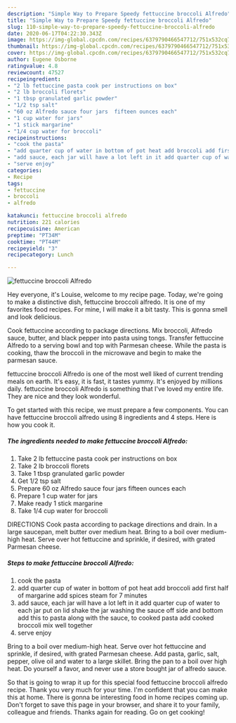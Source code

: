 ```yaml
---
description: "Simple Way to Prepare Speedy fettuccine broccoli Alfredo"
title: "Simple Way to Prepare Speedy fettuccine broccoli Alfredo"
slug: 110-simple-way-to-prepare-speedy-fettuccine-broccoli-alfredo
date: 2020-06-17T04:22:30.343Z
image: https://img-global.cpcdn.com/recipes/6379790466547712/751x532cq70/fettuccine-broccoli-alfredo-recipe-main-photo.jpg
thumbnail: https://img-global.cpcdn.com/recipes/6379790466547712/751x532cq70/fettuccine-broccoli-alfredo-recipe-main-photo.jpg
cover: https://img-global.cpcdn.com/recipes/6379790466547712/751x532cq70/fettuccine-broccoli-alfredo-recipe-main-photo.jpg
author: Eugene Osborne
ratingvalue: 4.8
reviewcount: 47527
recipeingredient:
- "2 lb fettuccine pasta cook per instructions on box"
- "2 lb broccoli florets"
- "1 tbsp granulated garlic powder"
- "1/2 tsp salt"
- "60 oz Alfredo sauce four jars  fifteen ounces each"
- "1 cup water for jars"
- "1 stick margarine"
- "1/4 cup water for broccoli"
recipeinstructions:
- "cook the pasta"
- "add quarter cup of water in bottom of pot heat add broccoli add first half of margarine add spices steam  for 7 minutes"
- "add sauce, each jar will have a lot left in it add quarter cup of water to each jar put on lid shake the jar washing the sauce off side and bottom add this to pasta along with the sauce, to cooked pasta add  cooked broccoli mix well together"
- "serve enjoy"
categories:
- Recipe
tags:
- fettuccine
- broccoli
- alfredo

katakunci: fettuccine broccoli alfredo 
nutrition: 221 calories
recipecuisine: American
preptime: "PT34M"
cooktime: "PT44M"
recipeyield: "3"
recipecategory: Lunch

---
```



![fettuccine broccoli Alfredo](https://img-global.cpcdn.com/recipes/6379790466547712/751x532cq70/fettuccine-broccoli-alfredo-recipe-main-photo.jpg)

Hey everyone, it's Louise, welcome to my recipe page. Today, we're going to make a distinctive dish, fettuccine broccoli alfredo. It is one of my favorites food recipes. For mine, I will make it a bit tasty. This is gonna smell and look delicious.

Cook fettuccine according to package directions. Mix broccoli, Alfredo sauce, butter, and black pepper into pasta using tongs. Transfer fettuccine Alfredo to a serving bowl and top with Parmesan cheese. While the pasta is cooking, thaw the broccoli in the microwave and begin to make the parmesan sauce.

fettuccine broccoli Alfredo is one of the most well liked of current trending meals on earth. It's easy, it is fast, it tastes yummy. It's enjoyed by millions daily. fettuccine broccoli Alfredo is something that I've loved my entire life. They are nice and they look wonderful.


To get started with this recipe, we must prepare a few components. You can have fettuccine broccoli alfredo using 8 ingredients and 4 steps. Here is how you cook it.

<!--inarticleads1-->

##### The ingredients needed to make fettuccine broccoli Alfredo:

1. Take 2 lb fettuccine pasta cook per instructions on box
1. Take 2 lb broccoli florets
1. Take 1 tbsp granulated garlic powder
1. Get 1/2 tsp salt
1. Prepare 60 oz Alfredo sauce four jars  fifteen ounces each
1. Prepare 1 cup water for jars
1. Make ready 1 stick margarine
1. Take 1/4 cup water for broccoli


DIRECTIONS Cook pasta according to package directions and drain. In a large saucepan, melt butter over medium heat. Bring to a boil over medium-high heat. Serve over hot fettuccine and sprinkle, if desired, with grated Parmesan cheese. 

<!--inarticleads2-->

##### Steps to make fettuccine broccoli Alfredo:

1. cook the pasta
1. add quarter cup of water in bottom of pot heat add broccoli add first half of margarine add spices steam  for 7 minutes
1. add sauce, each jar will have a lot left in it add quarter cup of water to each jar put on lid shake the jar washing the sauce off side and bottom add this to pasta along with the sauce, to cooked pasta add  cooked broccoli mix well together
1. serve enjoy


Bring to a boil over medium-high heat. Serve over hot fettuccine and sprinkle, if desired, with grated Parmesan cheese. Add pasta, garlic, salt, pepper, olive oil and water to a large skillet. Bring the pan to a boil over high heat. Do yourself a favor, and never use a store bought jar of alfredo sauce. 

So that is going to wrap it up for this special food fettuccine broccoli alfredo recipe. Thank you very much for your time. I'm confident that you can make this at home. There is gonna be interesting food in home recipes coming up. Don't forget to save this page in your browser, and share it to your family, colleague and friends. Thanks again for reading. Go on get cooking!
